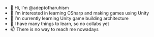 - 👋 Hi, I’m @adeptofharuhism
- 👀 I’m interested in learning CSharp and making games using Unity
- 🌱 I’m currently learning Unity game building architecture
- 💞️ I have many things to learn, so no collabs yet
- 📫 There is no way to reach me nowadays

<!---
adeptofharuhism/adeptofharuhism is a ✨ special ✨ repository because its `README.md` (this file) appears on your GitHub profile.
You can click the Preview link to take a look at your changes.
--->
